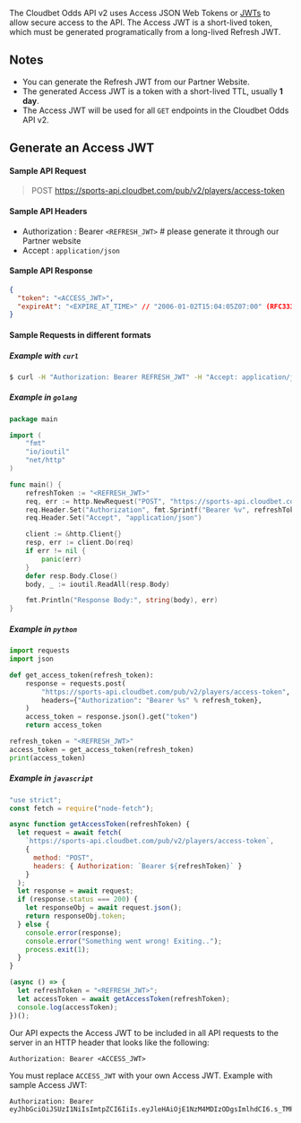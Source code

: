 The Cloudbet Odds API v2 uses Access JSON Web Tokens or [JWTs](https://jwt.io/) to allow secure access to the API. The Access JWT is a short-lived token, which must be generated programatically from a long-lived Refresh JWT.

## Notes

- You can generate the Refresh JWT from our Partner Website.
- The generated Access JWT is a token with a short-lived TTL, usually **1 day**.
- The Access JWT will be used for all `GET` endpoints in the Cloudbet Odds API v2.

## Generate an Access JWT

#### Sample API Request

> POST https://sports-api.cloudbet.com/pub/v2/players/access-token

#### Sample API Headers

- Authorization : Bearer `<REFRESH_JWT>` # please generate it through our Partner website
- Accept : `application/json`

#### Sample API Response

```json
{
  "token": "<ACCESS_JWT>",
  "expireAt": "<EXPIRE_AT_TIME>" // "2006-01-02T15:04:05Z07:00" (RFC3339)
}
```

#### Sample Requests in different formats

##### Example with `curl`

```bash
$ curl -H "Authorization: Bearer REFRESH_JWT" -H "Accept: application/json" -X POST https://sports-api.cloudbet.com/pub/v2/players/access-token
```

##### Example in `golang`

```go
package main

import (
	"fmt"
	"io/ioutil"
	"net/http"
)

func main() {
	refreshToken := "<REFRESH_JWT>"
	req, err := http.NewRequest("POST", "https://sports-api.cloudbet.com/pub/v2/players/access-token", nil)
	req.Header.Set("Authorization", fmt.Sprintf("Bearer %v", refreshToken))
	req.Header.Set("Accept", "application/json")

	client := &http.Client{}
	resp, err := client.Do(req)
	if err != nil {
		panic(err)
	}
	defer resp.Body.Close()
	body, _ := ioutil.ReadAll(resp.Body)

	fmt.Println("Response Body:", string(body), err)
}

```

##### Example in `python`

```py
import requests
import json

def get_access_token(refresh_token):
    response = requests.post(
        "https://sports-api.cloudbet.com/pub/v2/players/access-token",
        headers={"Authorization": "Bearer %s" % refresh_token},
    )
    access_token = response.json().get("token")
    return access_token

refresh_token = "<REFRESH_JWT>"
access_token = get_access_token(refresh_token)
print(access_token)
```

##### Example in `javascript`

```js
"use strict";
const fetch = require("node-fetch");

async function getAccessToken(refreshToken) {
  let request = await fetch(
    `https://sports-api.cloudbet.com/pub/v2/players/access-token`,
    {
      method: "POST",
      headers: { Authorization: `Bearer ${refreshToken}` }
    }
  );
  let response = await request;
  if (response.status === 200) {
    let responseObj = await request.json();
    return responseObj.token;
  } else {
    console.error(response);
    console.error("Something went wrong! Exiting..");
    process.exit(1);
  }
}

(async () => {
  let refreshToken = "<REFRESH_JWT>";
  let accessToken = await getAccessToken(refreshToken);
  console.log(accessToken);
})();
```

Our API expects the Access JWT to be included in all API requests to the server in an HTTP header that looks like the following:

`Authorization: Bearer <ACCESS_JWT>`

You must replace `ACCESS_JWT` with your own Access JWT. Example with sample Access JWT:

```
Authorization: Bearer eyJhbGciOiJSUzI1NiIsImtpZCI6IiIs.eyJleHAiOjE1NzM4MDIzODgsImlhdCI6.s_TMPgoHdSDTtrYuzM34zNFDOtTWI4V2SNyohbPr9yi6
```
